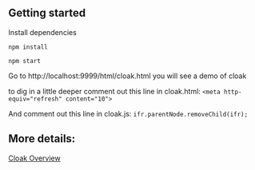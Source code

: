 ## Getting started

Install dependencies

`npm install`

`npm start`

Go to http://localhost:9999/html/cloak.html you will see a demo of cloak


to dig in a little deeper comment out this line in cloak.html:
`<meta http-equiv="refresh" content="10">`

And comment out this line in cloak.js:
`ifr.parentNode.removeChild(ifr);`

## More details:
[Cloak Overview](./CLOAK_OVERVIEW.md)
